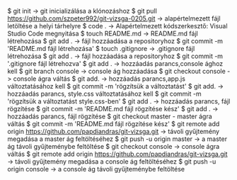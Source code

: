 $ git init -> git inicializálása a klónozáshoz
$ git pull https://github.com/szpeter992/git-vizsga-0205.git -> alapértelmezett fájl letöltése a helyi tárhelyre
$ code . -> Alapértelmezett kódszerkesztő: Visual Studio Code megnyitása
$ touch README.md -> README.md fájl létrehozása
$ git add . -> fájl hozzáadása a repositoryhoz
$ git commit -m 'README.md fájl létrehozása'
$ touch .gitignore -> .gitignore fájl létrehozása 
$ git add .  -> fájl hozzáadása a repositoryhoz
$ git commit -m '.gitignore fájl létrehozva'
$ git add . -> hozzáadás parancs,console ághoz kell
$ git branch console ->  console ág hozzáadása
$ git checkout console -> console ágra váltás
$ git add. -> hozzáadás parancs,app.js változtatásához kell
$ git commit -m 'rögzítsük a változtatást'
$ git add. -> hozzáadás parancs, style.css változtatásához kell
$ git commit -m 'rögzítsük a változtatást style.css-ben'
$ git add . -> hozzáadás parancs, fájl rögzítése
$ git commit -m 'README.md fájl rögzítése kész'
$ git add . -> hozzáadás parancs, fájl rögzítése
$ git checkout master - master ágra váltás
$ git commit -m 'README.md fájl rögzítése kész'
$ git remote add origin https://github.com/papdiandras/git-vizsga.git  -> távoli gyűjtemény megadása a master ág feltöltéséhez
$ git push -u origin master -> a master ág távoli gyűjteménybe feltöltése
$ git checkout console -> console ágra váltás
$ git remote add origin https://github.com/papdiandras/git-vizsga.git  -> távoli gyűjtemény megadása a console ág feltöltéséhez
$ git push -u origin console -> a console ág távoli gyűjteménybe feltöltése









